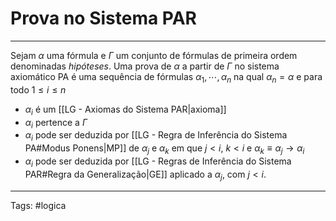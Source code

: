 
# Prova no Sistema PAR

---

Sejam $\alpha$ uma fórmula e $\Gamma$ um conjunto de fórmulas de primeira ordem denominadas *hipóteses*. Uma prova de $\alpha$ a partir de $\Gamma$ no sistema axiomático PA é uma sequência de fórmulas $\alpha_1,\cdots,\alpha_n$ na qual $\alpha_n = \alpha$ e para todo $1 \leq i  \leq n$

- $\alpha_i$ é um [[LG - Axiomas do Sistema PAR|axioma]] 
- $\alpha_i$ pertence a $\Gamma$
- $\alpha_i$ pode ser deduzida por [[LG - Regra de Inferência do Sistema PA#Modus Ponens|MP]] de $\alpha_j$ e $\alpha_k$ em que $j < i$, $k < i$ e $\alpha_k \equiv \alpha_j \rightarrow \alpha_i$
- $\alpha_i$ pode ser deduzida por [[LG - Regras de Inferência do Sistema PAR#Regra da Generalização|GE]] aplicado a $\alpha_j$, com $j < i$.


---

Tags: #logica


